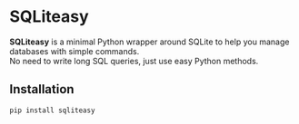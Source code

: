 # SQLiteasy

**SQLiteasy** is a minimal Python wrapper around SQLite to help you manage databases with simple commands.  
No need to write long SQL queries, just use easy Python methods.

## Installation

```bash
pip install sqliteasy
